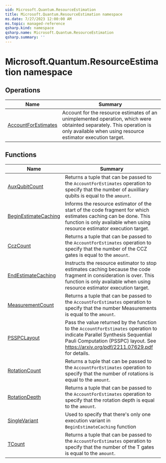 ```yaml
---
uid: Microsoft.Quantum.ResourceEstimation
title: Microsoft.Quantum.ResourceEstimation namespace
ms.date: 7/27/2023 12:00:00 AM
ms.topic: managed-reference
qsharp.kind: namespace
qsharp.name: Microsoft.Quantum.ResourceEstimation
qsharp.summary: ''
---
```


# Microsoft.Quantum.ResourceEstimation namespace




<!-- summaries -->

## Operations

| Name | Summary |
|------|---------|
|[AccountForEstimates](xref:Microsoft.Quantum.ResourceEstimation.AccountForEstimates) |Account for the resource estimates of an unimplemented operation, which were obtainted separately. This operation is only available when using resource estimator execution target. |

## Functions

| Name | Summary |
|------|---------|
|[AuxQubitCount](xref:Microsoft.Quantum.ResourceEstimation.AuxQubitCount) |Returns a tuple that can be passed to the `AccountForEstimates` operation to specify that the number of auxilliary qubits is equal to the `amount`. |
|[BeginEstimateCaching](xref:Microsoft.Quantum.ResourceEstimation.BeginEstimateCaching) |Informs the resource estimator of the start of the code fragment for which estimates caching can be done. This function is only available when using resource estimator execution target. |
|[CczCount](xref:Microsoft.Quantum.ResourceEstimation.CczCount) |Returns a tuple that can be passed to the `AccountForEstimates` operation to specify that the number of the CCZ gates is equal to the `amount`. |
|[EndEstimateCaching](xref:Microsoft.Quantum.ResourceEstimation.EndEstimateCaching) |Instructs the resource estimator to stop estimates caching because the code fragment in consideration is over. This function is only available when using resource estimator execution target. |
|[MeasurementCount](xref:Microsoft.Quantum.ResourceEstimation.MeasurementCount) |Returns a tuple that can be passed to the `AccountForEstimates` operation to specify that the number Measurements is equal to the `amount`. |
|[PSSPCLayout](xref:Microsoft.Quantum.ResourceEstimation.PSSPCLayout) |Pass the value returned by the function to the `AccountForEstimates` operation to indicate Parallel Synthesis Sequential Pauli Computation (PSSPC) layout. See https://arxiv.org/pdf/2211.07629.pdf for details. |
|[RotationCount](xref:Microsoft.Quantum.ResourceEstimation.RotationCount) |Returns a tuple that can be passed to the `AccountForEstimates` operation to specify that the number of rotations is equal to the `amount`. |
|[RotationDepth](xref:Microsoft.Quantum.ResourceEstimation.RotationDepth) |Returns a tuple that can be passed to the `AccountForEstimates` operation to specify that the rotation depth is equal to the `amount`. |
|[SingleVariant](xref:Microsoft.Quantum.ResourceEstimation.SingleVariant) |Used to specify that there's only one execution variant in `BeginEstimateCaching` function |
|[TCount](xref:Microsoft.Quantum.ResourceEstimation.TCount) |Returns a tuple that can be passed to the `AccountForEstimates` operation to specify that the number of the T gates is equal to the `amount`. |

<!-- /summaries -->
